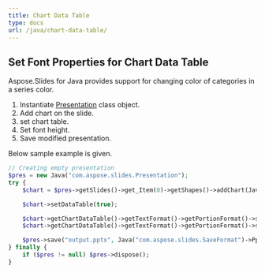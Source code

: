 ```yaml
---
title: Chart Data Table
type: docs
url: /java/chart-data-table/
---
```


## **Set Font Properties for Chart Data Table**
Aspose.Slides for Java provides support for changing color of categories in a series color. 

1. Instantiate [Presentation](https://apireference.aspose.com/slides/java/com.aspose.slides/Presentation) class object.
1. Add chart on the slide.
1. set chart table.
1. Set font height.
1. Save modified presentation.

 Below sample example is given. 

```php
// Creating empty presentation
$pres = new Java("com.aspose.slides.Presentation");
try {
    $chart = $pres->getSlides()->get_Item(0)->getShapes()->addChart(Java("com.aspose.slides.ChartType")->ClusteredColumn, 50, 50, 600, 400);

    $chart->setDataTable(true);

    $chart->getChartDataTable()->getTextFormat()->getPortionFormat()->setFontBold(Java("com.aspose.slides.NullableBool")->True);
    $chart->getChartDataTable()->getTextFormat()->getPortionFormat()->setFontHeight(20);

    $pres->save("output.pptx", Java("com.aspose.slides.SaveFormat")->Pptx);
} finally {
    if ($pres != null) $pres->dispose();
}
```
